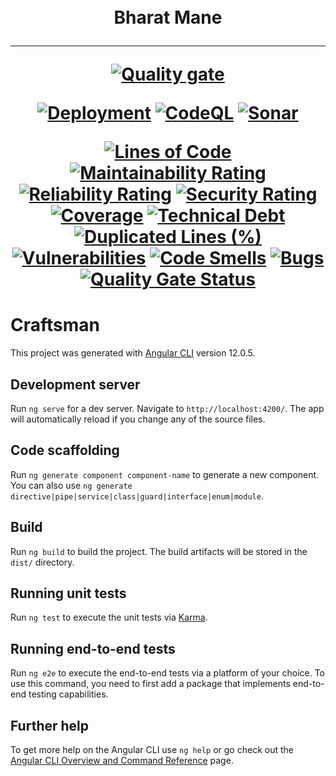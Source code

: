 <h1 align="center">
  <br />
    Bharat Mane
  <hr />
  
[![Quality gate](https://sonarcloud.io/api/project_badges/quality_gate?project=bharatmane_bharatmane.github.io)](https://sonarcloud.io/summary/new_code?id=bharatmane_bharatmane.github.io)
 
  
[![Deployment](https://github.com/bharatmane/bharatmane.github.io/actions/workflows/craftsman-build.yml/badge.svg)](https://github.com/bharatmane/bharatmane.github.io/actions/workflows/craftsman-build.yml)
[![CodeQL](https://github.com/bharatmane/bharatmane.github.io/actions/workflows/CodeQL.yml/badge.svg)](https://github.com/bharatmane/bharatmane.github.io/actions/workflows/CodeQL.yml)
[![Sonar](https://github.com/sandeshkota/DesignPatterns/actions/workflows/sonar.yml/badge.svg)](https://github.com/bharatmane/bharatmane.github.io/actions/workflows/sonar.yml)
  
[![Lines of Code](https://sonarcloud.io/api/project_badges/measure?project=bharatmane_bharatmane.github.io&metric=ncloc)](https://sonarcloud.io/dashboard?id=bharatmane_bharatmane.github.io)
[![Maintainability Rating](https://sonarcloud.io/api/project_badges/measure?project=bharatmane_bharatmane.github.io&metric=sqale_rating)](https://sonarcloud.io/dashboard?id=bharatmane_bharatmane.github.io)
[![Reliability Rating](https://sonarcloud.io/api/project_badges/measure?project=bharatmane_bharatmane.github.io&metric=reliability_rating)](https://sonarcloud.io/dashboard?id=bharatmane_bharatmane.github.io)
[![Security Rating](https://sonarcloud.io/api/project_badges/measure?project=bharatmane_bharatmane.github.io&metric=security_rating)](https://sonarcloud.io/dashboard?id=bharatmane_bharatmane.github.io)
[![Coverage](https://sonarcloud.io/api/project_badges/measure?project=bharatmane_bharatmane.github.io&metric=coverage)](https://sonarcloud.io/dashboard?id=bharatmane_bharatmane.github.io)
[![Technical Debt](https://sonarcloud.io/api/project_badges/measure?project=bharatmane_bharatmane.github.io&metric=sqale_index)](https://sonarcloud.io/dashboard?id=bharatmane_bharatmane.github.io)
[![Duplicated Lines (%)](https://sonarcloud.io/api/project_badges/measure?project=bharatmane_bharatmane.github.io&metric=duplicated_lines_density)](https://sonarcloud.io/dashboard?id=bharatmane_bharatmane.github.io)
[![Vulnerabilities](https://sonarcloud.io/api/project_badges/measure?project=bharatmane_bharatmane.github.io&metric=vulnerabilities)](https://sonarcloud.io/dashboard?id=bharatmane_bharatmane.github.io)
[![Code Smells](https://sonarcloud.io/api/project_badges/measure?project=bharatmane_bharatmane.github.io&metric=code_smells)](https://sonarcloud.io/dashboard?id=bharatmane_bharatmane.github.io)
[![Bugs](https://sonarcloud.io/api/project_badges/measure?project=bharatmane_bharatmane.github.io&metric=bugs)](https://sonarcloud.io/dashboard?id=bharatmane_bharatmane.github.io)
[![Quality Gate Status](https://sonarcloud.io/api/project_badges/measure?project=bharatmane_bharatmane.github.io&metric=alert_status)](https://sonarcloud.io/dashboard?id=bharatmane_bharatmane.github.io)
</h1>

# Craftsman

This project was generated with [Angular CLI](https://github.com/angular/angular-cli) version 12.0.5.

## Development server

Run `ng serve` for a dev server. Navigate to `http://localhost:4200/`. The app will automatically reload if you change any of the source files.

## Code scaffolding

Run `ng generate component component-name` to generate a new component. You can also use `ng generate directive|pipe|service|class|guard|interface|enum|module`.

## Build

Run `ng build` to build the project. The build artifacts will be stored in the `dist/` directory.

## Running unit tests

Run `ng test` to execute the unit tests via [Karma](https://karma-runner.github.io).

## Running end-to-end tests

Run `ng e2e` to execute the end-to-end tests via a platform of your choice. To use this command, you need to first add a package that implements end-to-end testing capabilities.

## Further help

To get more help on the Angular CLI use `ng help` or go check out the [Angular CLI Overview and Command Reference](https://angular.io/cli) page.
 
